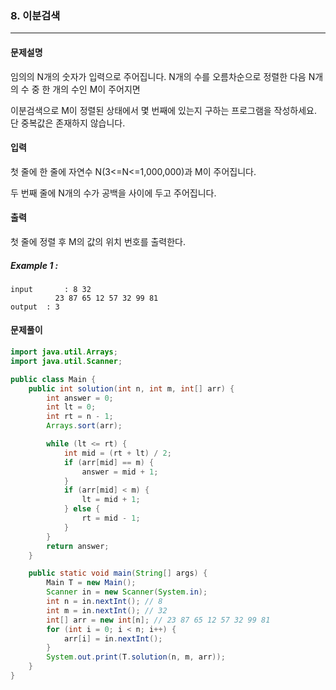 ### 8. 이분검색

---

#### 문제설명

임의의 N개의 숫자가 입력으로 주어집니다. N개의 수를 오름차순으로 정렬한 다음 N개의 수 중 한 개의 수인 M이 주어지면

이분검색으로 M이 정렬된 상태에서 몇 번째에 있는지 구하는 프로그램을 작성하세요. 단 중복값은 존재하지 않습니다.

#### 입력

첫 줄에 한 줄에 자연수 N(3<=N<=1,000,000)과 M이 주어집니다.

두 번째 줄에 N개의 수가 공백을 사이에 두고 주어집니다.

#### 출력

첫 줄에 정렬 후 M의 값의 위치 번호를 출력한다.

##### Example 1 :

```
input		: 8 32
          23 87 65 12 57 32 99 81
output	: 3
```

#### 문제풀이

```java
import java.util.Arrays;
import java.util.Scanner;

public class Main {
    public int solution(int n, int m, int[] arr) {
        int answer = 0;
        int lt = 0;
        int rt = n - 1;
        Arrays.sort(arr);

        while (lt <= rt) {
            int mid = (rt + lt) / 2;
            if (arr[mid] == m) {
                answer = mid + 1;
            }
            if (arr[mid] < m) {
                lt = mid + 1;
            } else {
                rt = mid - 1;
            }
        }
        return answer;
    }

    public static void main(String[] args) {
        Main T = new Main();
        Scanner in = new Scanner(System.in);
        int n = in.nextInt(); // 8
        int m = in.nextInt(); // 32
        int[] arr = new int[n]; // 23 87 65 12 57 32 99 81
        for (int i = 0; i < n; i++) {
            arr[i] = in.nextInt();
        }
        System.out.print(T.solution(n, m, arr));
    }
}

```

